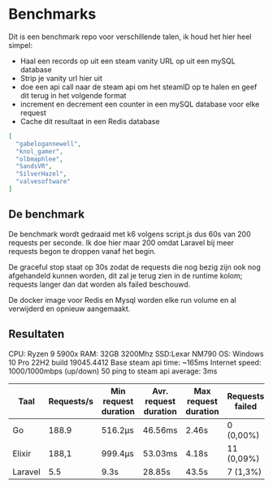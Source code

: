 # Benchmarks

Dit is een benchmark repo voor verschillende talen, ik houd het hier heel simpel:
- Haal een records op uit een steam vanity URL op uit een mySQL database
- Strip je vanity url hier uit
- doe een api call naar de steam api om het steamID op te halen en geef dit terug in het volgende format
- increment en decrement een counter in een mySQL database voor elke request
- Cache dit resultaat in een Redis database
```json
[
  "gabelogannewell",
  "knol_gamer",
  "olbmaphlee",
  "SandsVR",
  "SilverHazel",
  "valvesoftware"
]
```

## De benchmark
De benchmark wordt gedraaid met k6 volgens script.js dus 60s van 200 requests per seconde.
Ik doe hier maar 200 omdat Laravel bij meer requests begon te droppen vanaf het begin.

De graceful stop staat op 30s zodat de requests die nog bezig zijn ook nog afgehandeld kunnen worden, dit zal je terug zien in de runtime kolom; requests langer dan dat worden als failed beschouwd.

De docker image voor Redis en Mysql worden elke run volume en al verwijderd en opnieuw aangemaakt.

## Resultaten
CPU: Ryzen 9 5900x
RAM: 32GB 3200Mhz
SSD:Lexar NM790
OS: Windows 10 Pro 22H2 build 19045.4412
Base steam api time: ~165ms
Internet speed: 1000/1000mbps (up/down)
50 ping to steam api average: 3ms

| Taal    | Requests/s | Min request duration | Avr. request duration | Max request duration | Requests failed | Requests completed | runtime |
|---------|------------|----------------------|-----------------------|----------------------|-----------------|--------------------|---------|
| Go      | 188.9      | 516.2µs              | 46.56ms               | 2.46s                | 0 (0,00%)       | 11520              | 61s     |
| Elixir  | 188,1      | 999.4µs              | 53.03ms               | 4.18s                | 11 (0,09%)      | 11472              | 61s     |
| Laravel | 5.5        | 9.3s                 | 28.85s                | 43.5s                | 7 (1,3%)        | 499                | 90s     |